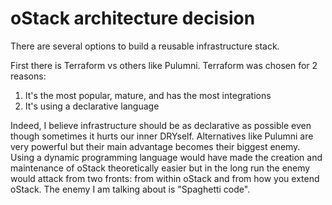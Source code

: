 # oStack architecture decision

There are several options to build a reusable infrastructure stack.

First there is Terraform vs others like Pulumni. Terraform was chosen for 2 reasons:

1. It's the most popular, mature, and has the most integrations
2. It's using a declarative language

Indeed, I believe infrastructure should be as declarative as possible even though sometimes it hurts our inner DRYself. Alternatives like Pulumni are very powerful but their main advantage becomes their biggest enemy. Using a dynamic programming language would have made the creation and maintenance of oStack theoretically easier but in the long run the enemy would attack from two fronts: from within oStack and from how you extend oStack. The enemy I am talking about is "Spaghetti code".

